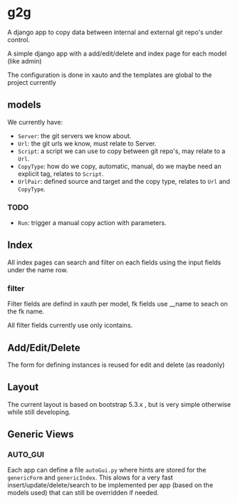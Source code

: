 # g2g
A django app to copy data between internal and external git repo's under control.

A simple django app with a add/edit/delete and index page for each model (like admin)

The configuration is done in xauto and the templates are global to the project currently

## models
We currently have:

 - `Server`: the git servers we know about.
 - `Url`: the git urls we know, must relate to Server.
 - `Script`: a script we can use to copy between git repo's, may relate to a `Url`.
 - `CopyType`: how do we copy, automatic, manual, do we maybe need an explicit tag, relates to `Script`.
 - `UrlPair`: defined source and target and the copy type, relates to `Url` and `CopyType`.

### TODO
 - `Run`: trigger a manual copy action with parameters.

## Index

All index pages can search and filter on each fields using the input fields under the name row.

### filter

Filter fields are defind in xauth per model, fk fields use <fieldname>__name to seach on the fk name.

All filter fields currently use only icontains.

## Add/Edit/Delete

The form for defining instances is reused for edit and delete (as readonly)

## Layout

The current layout is based on bootstrap 5.3.x , but is very simple otherwise while still developing.

## Generic Views

### AUTO_GUI
Each app can define a file `autoGui.py` where hints are stored for the `genericForm` and `genericIndex`.
This alows for a very fast insert/update/delete/search to be implemented per app (based on the models used) that can still be overridden if needed.
